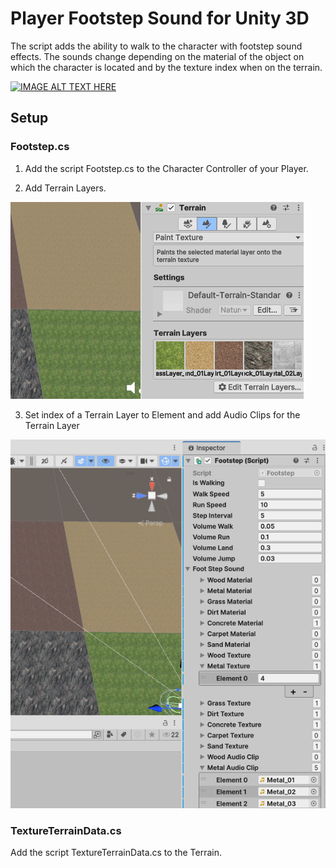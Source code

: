 # Player Footstep Sound for Unity 3D

The script adds the ability to walk to the character with footstep sound effects. The sounds change depending on the material of the object on which the character is located and by the texture index when on the terrain.

[![IMAGE ALT TEXT HERE](https://img.youtube.com/vi/3Azd1lJEaxk/0.jpg)](https://www.youtube.com/watch?v=3Azd1lJEaxk)

## Setup

### Footstep.cs

1. Add the script Footstep.cs to the Character Controller of your Player.

2. Add Terrain Layers. 

![Terrain Layers](https://github.com/seregin-pro/PlayerFootstep/blob/main/Screenshots/001.png)

3. Set index of a Terrain Layer to Element and add Audio Clips for the Terrain Layer

![Footstep.cs](https://github.com/seregin-pro/PlayerFootstep/blob/main/Screenshots/002.png)

### TextureTerrainData.cs

Add the script TextureTerrainData.cs to the Terrain.